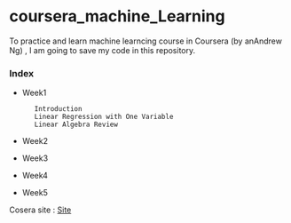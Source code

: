 # coursera_machine_Learning

To practice and learn machine learncing course in Coursera (by anAndrew Ng) 
, I am going to save my code in this repository.


### Index
* Week1

         Introduction
         Linear Regression with One Variable
         Linear Algebra Review
        
* Week2

* Week3

* Week4

* Week5

Cosera site : [Site](https://www.coursera.org/learn/machine-learning/home/info)
